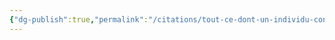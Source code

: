 ```yaml
---
{"dg-publish":true,"permalink":"/citations/tout-ce-dont-un-individu-considere-comme-soumis-au-seul-empire-de-la-nature-lui-est-loisible-de-l-appeter-en-vertu-d-un-droit-de-nature-souverain-p-68/"}
---
```



